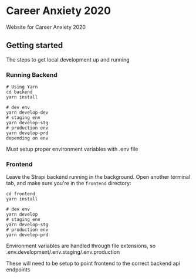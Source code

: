 # Career Anxiety 2020

Website for Career Anxiety 2020

## Getting started

The steps to get local development up and running

### Running Backend

```
# Using Yarn
cd backend
yarn install

# dev env
yarn develop-dev
# staging env 
yarn develop-stg
# production env
yarn develop-prd
depending on env
```
Must setup proper environment variables with .env file 

### Frontend

Leave the Strapi backend running in the background. Open another terminal tab, and make sure you're in the `frontend` directory:

```
cd frontend
yarn install

# dev env
yarn develop
# staging env
yarn develop-stg
# production env
yarn develop-prd
```

Environment variables are handled through file extensions, so .env.development/.env.staging/.env.production

These will need to be setup to point frontend to the correct backend api endpoints
